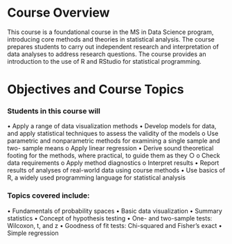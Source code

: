 # Course Overview
This course is a foundational course in the MS in Data Science program, introducing core methods
and theories in statistical analysis. The course prepares students to carry out independent research
and interpretation of data analyses to address research questions. The course provides an
introduction to the use of R and RStudio for statistical programming.


# Objectives and Course Topics

### Students in this course will
  • Apply a range of data visualization methods
  • Develop models for data, and apply statistical techniques to assess the validity of the
models
      o Use parametric and nonparametric methods for examining a single sample and two-
sample means
      o Apply linear regression
  • Derive sound theoretical footing for the methods, where practical, to guide them as they ○
      o Check data requirements
      o Apply method diagnostics
      o Interpret results
  • Report results of analyses of real-world data using course methods
  • Use basics of R, a widely used programming language for statistical analysis
### Topics covered include:
  • Fundamentals of probability spaces
  • Basic data visualization
  • Summary statistics
  • Concept of hypothesis testing
  • One- and two-sample tests: Wilcoxon, t, and z
  • Goodness of fit tests: Chi-squared and Fisher’s exact
  • Simple regression
